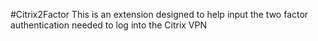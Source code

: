 #Citrix2Factor
This is an extension designed to help input the two factor authentication needed to log into the Citrix VPN